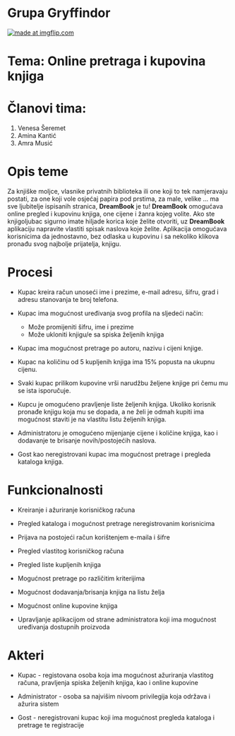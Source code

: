 # Grupa Gryffindor

<a href="https://imgflip.com/gif/2xe7ms"><img src="https://i.imgflip.com/2xe7ms.gif" title="made at imgflip.com"/></a>

# Tema: Online pretraga i kupovina knjiga
# Članovi tima:

1. Venesa Šeremet
2. Amina Kantić
3. Amra Musić

# Opis teme

Za knjiške moljce, vlasnike privatnih biblioteka ili one koji to tek namjeravaju
postati, za one koji vole osjećaj papira pod prstima, za male, velike ... ma sve
ljubitelje ispisanih stranica, **DreamBook** je tu!
**DreamBook** omogućava online pregled i kupovinu knjiga, one cijene i žanra kojeg
volite. Ako ste knjigoljubac sigurno imate hiljade korica koje želite otvoriti,
uz **DreamBook** aplikaciju napravite vlastiti spisak naslova koje želite. Aplikacija
omogućava korisnicima da jednostavno, bez odlaska u kupovinu i sa nekoliko
klikova pronađu svog najbolje prijatelja, knjigu.

# Procesi 


* Kupac kreira račun unoseći ime i prezime, e-mail adresu, šifru, grad i adresu stanovanja te broj telefona.

* Kupac ima mogućnost uređivanja svog profila na sljedeći način: 
  * Može promijeniti šifru, ime i prezime
  * Može ukloniti knjigu/e sa spiska željenih knjiga
 
* Kupac ima mogućnost pretrage po autoru, nazivu i cijeni knjige.

* Kupac na količinu od 5 kupljenih knjiga ima 15% popusta na ukupnu cijenu.

* Svaki kupac prilikom kupovine vrši narudžbu željene knjige pri čemu mu se ista isporučuje.

* Kupcu je omogućeno pravljenje liste željenih knjiga. Ukoliko korisnik pronađe knjigu koja mu se dopada, a ne želi je odmah kupiti ima mogućnost staviti je na vlastitu listu željenih knjiga.

* Administratoru je omogućeno mijenjanje cijene i količine knjiga, kao i dodavanje te brisanje novih/postojećih naslova.

* Gost kao neregistrovani kupac ima mogućnost pretrage i pregleda kataloga knjiga.

# Funkcionalnosti

* Kreiranje i ažuriranje korisničkog računa

* Pregled kataloga i mogućnost pretrage neregistrovanim korisnicima

* Prijava na postojeći račun korištenjem e-maila i šifre

* Pregled vlastitog korisničkog računa

* Pregled liste kupljenih knjiga 

* Mogućnost pretrage po različitim kriterijima 

* Mogućnost dodavanja/brisanja knjiga na listu želja

* Mogućnost online kupovine knjiga

* Upravljanje aplikacijom od strane administratora koji ima mogućnost uređivanja dostupnih proizvoda 


# Akteri

* Kupac - registovana osoba koja ima mogućnost ažuriranja vlastitog računa, pravljenja spiska željenih knjiga, kao i online kupovine 

* Administrator - osoba sa najvišim nivoom privilegija koja održava i ažurira sistem

* Gost - neregistrovani kupac koji ima mogućnost pregleda kataloga i pretrage te registracije
